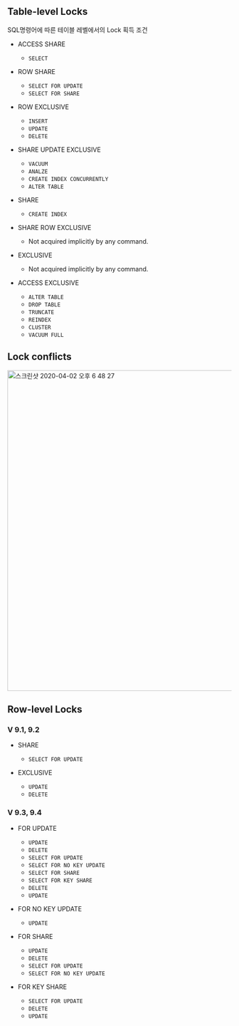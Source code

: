 ## Table-level Locks
SQL명령어에 따른 테이블 레벨에서의 Lock 획득 조건

- ACCESS SHARE
  - `SELECT`
  
- ROW SHARE
  - `SELECT FOR UPDATE`
  - `SELECT FOR SHARE`

- ROW EXCLUSIVE
  - `INSERT`
  - `UPDATE`
  - `DELETE`
  
- SHARE UPDATE EXCLUSIVE
  - `VACUUM`
  - `ANALZE`
  - `CREATE INDEX CONCURRENTLY`
  - `ALTER TABLE`
  
- SHARE
  - `CREATE INDEX`

- SHARE ROW EXCLUSIVE
  - Not acquired implicitly by any command.

- EXCLUSIVE
  - Not acquired implicitly by any command.
  
- ACCESS EXCLUSIVE
  - `ALTER TABLE` 
  - `DROP TABLE` 
  - `TRUNCATE`
  - `REINDEX`
  - `CLUSTER`
  - `VACUUM FULL`
  
  
## Lock conflicts
<img width="720" alt="스크린샷 2020-04-02 오후 6 48 27" src="https://user-images.githubusercontent.com/13671946/78235511-b2093e00-7513-11ea-9797-8462a166cfc0.png">


## Row-level Locks

### V 9.1, 9.2
- SHARE
  - `SELECT FOR UPDATE`
  
- EXCLUSIVE
  - `UPDATE`
  - `DELETE`
  
  
### V 9.3, 9.4
- FOR UPDATE
  - `UPDATE`
  - `DELETE`
  - `SELECT FOR UPDATE`
  - `SELECT FOR NO KEY UPDATE`
  - `SELECT FOR SHARE`
  - `SELECT FOR KEY SHARE`
  - `DELETE`
  - `UPDATE`
  
- FOR NO KEY UPDATE
  - `UPDATE`
  
- FOR SHARE
  - `UPDATE`
  - `DELETE`
  - `SELECT FOR UPDATE`
  - `SELECT FOR NO KEY UPDATE`
  
- FOR KEY SHARE
  - `SELECT FOR UPDATE`
  - `DELETE`
  - `UPDATE`
  

